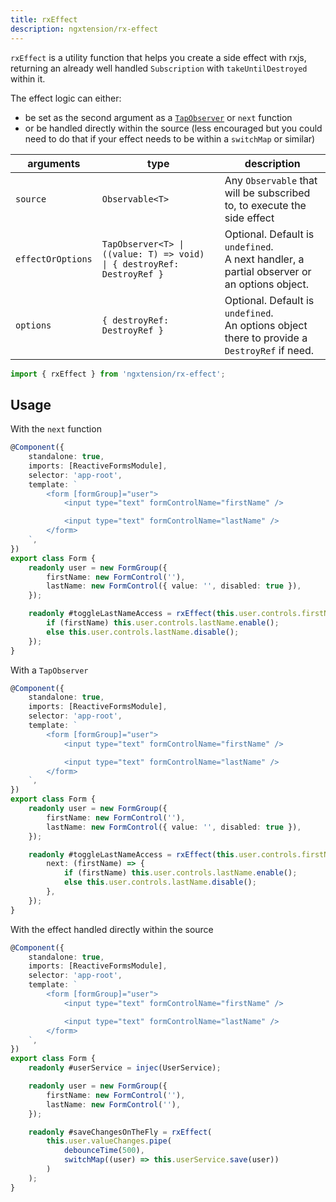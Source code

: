 ```yaml
---
title: rxEffect
description: ngxtension/rx-effect
---
```


`rxEffect` is a utility function that helps you create a side effect with rxjs, returning an already well handled `Subscription` with `takeUntilDestroyed` within it.

The effect logic can either:

- be set as the second argument as a [`TapObserver`](https://rxjs.dev/api/index/interface/TapObserver) or `next` function
- or be handled directly within the source (less encouraged but you could need to do that if your effect needs to be within a `switchMap` or similar)

| arguments         | type                                                                   | description                                                                                     |
| ----------------- | ---------------------------------------------------------------------- | ----------------------------------------------------------------------------------------------- |
| `source`          | `Observable<T>`                                                        | Any `Observable` that will be subscribed to, to execute the side effect                         |
| `effectOrOptions` | `TapObserver<T> \| ((value: T) => void) \| { destroyRef: DestroyRef }` | Optional. Default is `undefined`.<br>A next handler, a partial observer or an options object.   |
| `options`         | `{ destroyRef: DestroyRef }`                                           | Optional. Default is `undefined`.<br>An options object there to provide a `DestroyRef` if need. |

```ts
import { rxEffect } from 'ngxtension/rx-effect';
```

## Usage

With the `next` function

```ts
@Component({
	standalone: true,
	imports: [ReactiveFormsModule],
	selector: 'app-root',
	template: `
		<form [formGroup]="user">
			<input type="text" formControlName="firstName" />

			<input type="text" formControlName="lastName" />
		</form>
	`,
})
export class Form {
	readonly user = new FormGroup({
		firstName: new FormControl(''),
		lastName: new FormControl({ value: '', disabled: true }),
	});

	readonly #toggleLastNameAccess = rxEffect(this.user.controls.firstName.valueChanges, (firstName) => {
		if (firstName) this.user.controls.lastName.enable();
		else this.user.controls.lastName.disable();
	});
}
```

With a `TapObserver`

```ts
@Component({
	standalone: true,
	imports: [ReactiveFormsModule],
	selector: 'app-root',
	template: `
		<form [formGroup]="user">
			<input type="text" formControlName="firstName" />

			<input type="text" formControlName="lastName" />
		</form>
	`,
})
export class Form {
	readonly user = new FormGroup({
		firstName: new FormControl(''),
		lastName: new FormControl({ value: '', disabled: true }),
	});

	readonly #toggleLastNameAccess = rxEffect(this.user.controls.firstName.valueChanges, {
		next: (firstName) => {
			if (firstName) this.user.controls.lastName.enable();
			else this.user.controls.lastName.disable();
		},
	});
}
```

With the effect handled directly within the source

```ts
@Component({
	standalone: true,
	imports: [ReactiveFormsModule],
	selector: 'app-root',
	template: `
		<form [formGroup]="user">
			<input type="text" formControlName="firstName" />

			<input type="text" formControlName="lastName" />
		</form>
	`,
})
export class Form {
	readonly #userService = injec(UserService);

	readonly user = new FormGroup({
		firstName: new FormControl(''),
		lastName: new FormControl(''),
	});

	readonly #saveChangesOnTheFly = rxEffect(
		this.user.valueChanges.pipe(
			debounceTime(500),
			switchMap((user) => this.userService.save(user))
		)
	);
}
```
